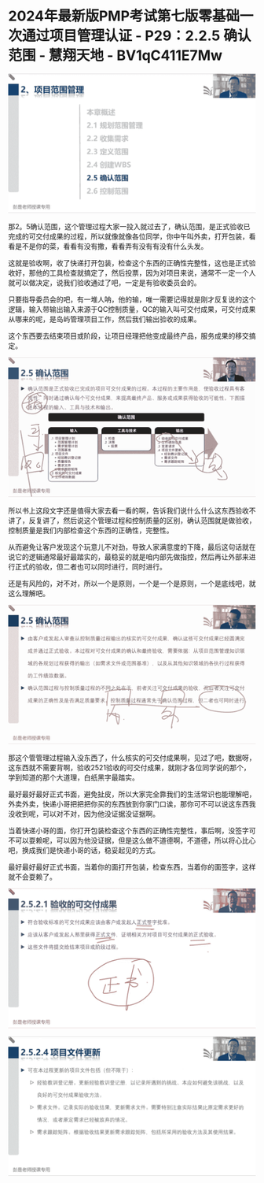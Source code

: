 # 2024年最新版PMP考试第七版零基础一次通过项目管理认证 - P29：2.2.5 确认范围 - 慧翔天地 - BV1qC411E7Mw

![](img/cf2f42b3a5d53f53415f379e8d90642c_0.png)

那2。5确认范围，这个管理过程大家一投入就过去了，确认范围，是正式验收已完成的可交付成果的过程，所以就像就像各位同学，你中午叫外卖，打开包装，看看是不是你的菜，看看有没有撒，看看弄有没有有没有什么头发。

这就是验收啊，收了快递打开包装，检查这个东西的正确性完整性，这也是正式验收好，那他的工具检查就搞定了，然后投票，因为对项目来说，通常不一定一个人就可以做决定，说我们验收通过了吧，一定是有验收委员会的。

只要指导委员会的吧，有一堆人呐，他的输，唯一需要记得就是刚才反复说的这个逻辑，输入带输出输入来源于QC控制质量，QC的输入叫可交付成果，可交付成果从哪来的呢，是岛屿管理项目工作，然后我们输出验收的成果。

这个东西要去结束项目或阶段，让项目经理把他变成最终产品，服务成果的移交搞定。

![](img/cf2f42b3a5d53f53415f379e8d90642c_2.png)

所以书上这段文字还是值得大家去看一看的啊，告诉我们说什么什么这东西验收不讲了，反复讲了，然后说这个管理过程和控制质量的区别，确认范围就是做验收，控制质量是我们内部检查这个东西的正确性，完整性。

从而避免让客户发现这个玩意儿不对劲，导致人家满意度的下降，最后这句话就在说它的逻辑通常最好最踏实的，最稳妥的就是咱内部先做指控，然后再让外部来进行正式的验收，但二者也可以同时进行，同时进行。

还是有风险的，对不对，所以一个是原则，一个是一个是原则，一个是底线吧，就这么理解吧。

![](img/cf2f42b3a5d53f53415f379e8d90642c_4.png)

那这个管管理过程输入没东西了，什么核实的可交付成果啊，见过了吧，数据呀，这东西就不需要背啊，验收2521验收的可交付成果，就刚才各位同学说的那个，学到知道的那个大道理，白纸黑字最踏实。

最好最好最好正式书面，避免扯皮，所以大家完全靠我们的生活常识也能理解吧，外卖外卖，快递小哥把把把你买的东西放到你家门口诶，那你可不可以说这东西我没收到呢，可以对不对，因为他没证据没证据啊。

当着快递小哥的面，你打开包装检查这个东西的正确性完整性，事后啊，没签字可不可以耍赖呢，可以因为他没证据，但是这么做不道德啊，不道德，所以将心比心吧，换成我们是快递小哥的话，稳妥起见的方式。

最好最好最好正式书面，当着你的面打开包装，检查东西，当着你的面签字，这样就不会耍赖了。

![](img/cf2f42b3a5d53f53415f379e8d90642c_6.png)

![](img/cf2f42b3a5d53f53415f379e8d90642c_7.png)